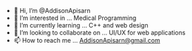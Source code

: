 - 👋 Hi, I’m @AddisonApisarn
- 👀 I’m interested in ... Medical Programming
- 🌱 I’m currently learning ... C++ and web design 
- 💞️ I’m looking to collaborate on ... UI/UX for web applications
- 📫 How to reach me ... AddisonApisarn@gmail.com

<!---
AddisonApisarn/AddisonApisarn is a ✨ special ✨ repository because its `README.md` (this file) appears on your GitHub profile.
You can click the Preview link to take a look at your changes.
--->
